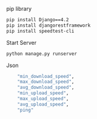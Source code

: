 pip library

```bash
pip install Django==4.2
pip install djangorestframework
pip install speedtest-cli 
```

Start Server
```bash 
python manage.py runserver 
```

Json
```bash
    "min_download_speed",
    "max_download_speed",
    "avg_download_speed",
    "min_upload_speed",
    "max_upload_speed",
    "avg_upload_speed",
    "ping"
```
